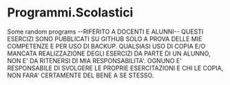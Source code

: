 # Programmi.Scolastici
Some random programs
--RIFERITO A DOCENTI E ALUNNI--
QUESTI ESERCIZI SONO PUBBLICATI SU GITHUB SOLO A PROVA DELLE MIE COMPETENZE E PER USO DI BACKUP.
QUALSIASI USO DI COPIA E/O MANCATA REALIZZAZIONE DEGLI ESERCIZI DA PARTE DI UN ALUNNO, NON E' DA RITENERSI DI MIA RESPONSABILITA'.
OGNUNO E' RESPONSABILE DI SVOLGERE LE PROPRIE ESERCITAZIONI E CHI LE COPIA, NON FARA' CERTAMENTE DEL BENE A SE STESSO.
